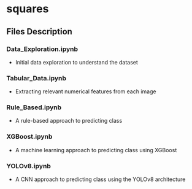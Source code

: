 # squares

## Files Description

### Data_Exploration.ipynb
- Initial data exploration to understand the dataset

### Tabular_Data.ipynb
- Extracting relevant numerical features from each image

### Rule_Based.ipynb
- A rule-based approach to predicting class

### XGBoost.ipynb
- A machine learning approach to predicting class using XGBoost

### YOLOv8.ipynb
- A CNN approach to predicting class using the YOLOv8 architecture
